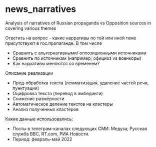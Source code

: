 # news_narratives
Analysis of narratives of Russian propaganda vs Opposition sources in covering various themes

Ответить на вопрос - какие нарративы по той или иной теме присутствуют в гос.пропаганде. В том числе
- Сравнить с альтернативными/ оппозиционными источниками
- Сравнить по источникам (например, официоз vs военкоры)
- Как нарративы меняются со временем? 

Описание реализации
- Пред-обработка текста (лемматизация, удаление частей речи, пунктуации)
- Оцифровка текста (перевод в эмбединги)
- Снижение размерности
- Автоматическое деление текстов на кластеры
- Анализ полученных кластеров 

Какие данные использовались:
- Посты в телеграм-каналах следующих СМИ: Медуза, Русская служба BBC, RT.com, РИА Новости. 
- Период: февраль-май 2022 

